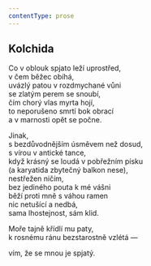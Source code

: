```yaml
---
contentType: prose
---
```


## Kolchida

Co v oblouk spjato leží uprostřed,  
v čem běžec obíhá,  
uvázlý patou v rozdmychané vůni  
se zlatým perem se snoubí,  
čím chorý vlas myrta hojí,  
to neporušeno smrtí bok obrací  
a v marnosti opět se počne.

Jinak,  
s bezdůvodnějším úsměvem než dosud,  
s vírou v antické tance,  
když krásný se loudá v pobřežním písku  
(a karyatida zbytečný balkon nese),  
nestřežen ničím,  
bez jediného pouta k mé vášni  
běží proti mně s váhou ramen  
nic netušící a nedbá,  
sama lhostejnost, sám klid.

Moře tajně křídlí mu paty,  
k rosnému ránu bezstarostně vzlétá —

vím, že se mnou je spjatý.
